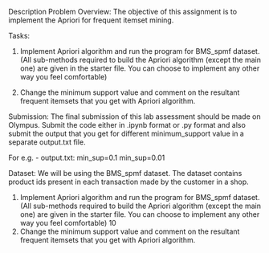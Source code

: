 Description
Problem Overview:
The objective of this assignment is to implement the Apriori for frequent itemset mining.

Tasks:
1. Implement Apriori algorithm and run the program for BMS_spmf dataset. (All sub-methods required to build the Apriori algorithm (except the main one) are given in the starter file. You can choose to implement any other way you feel comfortable)


2. Change the minimum support value and comment on the resultant frequent itemsets that you get with Apriori algorithm.

 

Submission:
The final submission of this lab assessment should be made on Olympus. Submit the code either in .ipynb format or .py format and also submit the output that you get for different minimum_support value in a separate output.txt file.


For e.g. - 
output.txt:
min_sup=0.1
<Program output>
min_sup=0.01
<Program output>

 

Dataset:
We will be using the BMS_spmf dataset. The dataset contains product ids present in each transaction made by the customer in a shop.
1. Implement Apriori algorithm and run the program for BMS_spmf dataset. (All sub-methods required to build the Apriori algorithm (except the main one) are given in the starter file. You can choose to implement any other way you feel comfortable)
10
2. Change the minimum support value and comment on the resultant frequent itemsets that you get with Apriori algorithm.
